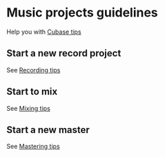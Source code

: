 # Music projects guidelines

Help you with [Cubase tips](Cubase.md)

## Start a new record project

See [Recording tips](Recording.md)

## Start to mix

See [Mixing tips](Mixing.md)

## Start a new master

See [Mastering tips](Mastering.md)
